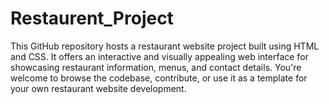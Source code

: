 # Restaurent_Project
This GitHub repository hosts a restaurant website project built using HTML and CSS. It offers an interactive and visually appealing web interface for showcasing restaurant information, menus, and contact details. You're welcome to browse the codebase, contribute, or use it as a template for your own restaurant website development.
